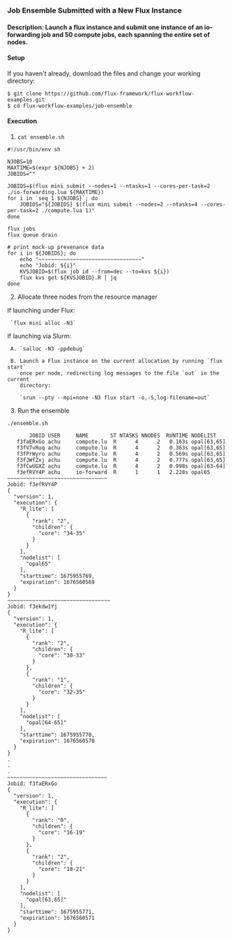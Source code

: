 ### Job Ensemble Submitted with a New Flux Instance

#### Description: Launch a flux instance and submit one instance of an io-forwarding job and 50 compute jobs, each spanning the entire set of nodes.

#### Setup

If you haven't already, download the files and change your working directory:

```
$ git clone https://github.com/flux-framework/flux-workflow-examples.git
$ cd flux-workflow-examples/job-ensemble
```

#### Execution

1. `cat ensemble.sh`

```
#!/usr/bin/env sh

NJOBS=10
MAXTIME=$(expr ${NJOBS} + 2)
JOBIDS=""

JOBIDS=$(flux mini submit --nodes=1 --ntasks=1 --cores-per-task=2 ./io-forwarding.lua ${MAXTIME})
for i in `seq 1 ${NJOBS}`; do
    JOBIDS="${JOBIDS} $(flux mini submit --nodes=2 --ntasks=4 --cores-per-task=2 ./compute.lua 1)"
done

flux jobs
flux queue drain

# print mock-up prevenance data
for i in ${JOBIDS}; do
    echo "~~~~~~~~~~~~~~~~~~~~~~~~~~~~~~~~~"
    echo "Jobid: ${i}"
    KVSJOBID=$(flux job id --from=dec --to=kvs ${i})
    flux kvs get ${KVSJOBID}.R | jq
done
```

2. Allocate three nodes from the resource manager

  If launching under Flux:

     `flux mini alloc -N3`

  If launching via Slurm:

     A. `salloc -N3 -ppdebug`

     B. Launch a Flux instance on the current allocation by running `flux start`
        once per node, redirecting log messages to the file `out` in the current
        directory:

        `srun --pty --mpi=none -N3 flux start -o,-S,log-filename=out`

3.  Run the ensemble

`./ensemble.sh`

```
       JOBID USER     NAME       ST NTASKS NNODES  RUNTIME NODELIST
   f3faERxGo achu     compute.lu  R      4      2   0.163s opal[63,65]
   f3fV7vRuq achu     compute.lu  R      4      2   0.363s opal[63,65]
   f3fPrWyro achu     compute.lu  R      4      2   0.569s opal[63,65]
   f3fJWfZxj achu     compute.lu  R      4      2   0.777s opal[63,65]
   f3fCwUGXZ achu     compute.lu  R      4      2   0.998s opal[63-64]
   f3efRVY4P achu     io-forward  R      1      1   2.228s opal65
~~~~~~~~~~~~~~~~~~~~~~~~~~~~~~~~
Jobid: f3efRVY4P
{
  "version": 1,
  "execution": {
    "R_lite": [
      {
        "rank": "2",
        "children": {
          "core": "34-35"
        }
      }
    ],
    "nodelist": [
      "opal65"
    ],
    "starttime": 1675955769,
    "expiration": 1676560569
  }
}
~~~~~~~~~~~~~~~~~~~~~~~~~~~~~~~~~
Jobid: f3ekdw1Yj
{
  "version": 1,
  "execution": {
    "R_lite": [
      {
        "rank": "2",
        "children": {
          "core": "30-33"
        }
      },
      {
        "rank": "1",
        "children": {
          "core": "32-35"
        }
      }
    ],
    "nodelist": [
      "opal[64-65]"
    ],
    "starttime": 1675955770,
    "expiration": 1676560570
  }
}
.
.
.
~~~~~~~~~~~~~~~~~~~~~~~~~~~~~~~~
Jobid: f3faERxGo
{
  "version": 1,
  "execution": {
    "R_lite": [
      {
        "rank": "0",
        "children": {
          "core": "16-19"
        }
      },
      {
        "rank": "2",
        "children": {
          "core": "18-21"
        }
      }
    ],
    "nodelist": [
      "opal[63,65]"
    ],
    "starttime": 1675955771,
    "expiration": 1676560571
  }
}

```
